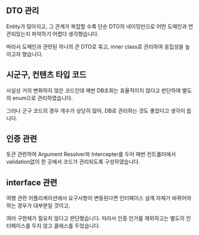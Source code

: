 ## DTO 관리 
Entity가 많아지고, 그 관계가 복잡할 수록 단순 DTO의 네이밍만으로 어떤 도메인과 연관되있는지 파악하기 어렵다 생각했습니다. 

따라서 도메인과 관련된 하나의 큰 DTO로 묶고, inner class로 관리하여 응집성을 높이고자 했습니다.


## 시군구, 컨텐츠 타입 코드

사실상 거의 변화하지 않은 코드인데 매번 DB조회는 효율적이지 않다고 판단하여 별도의 enum으로 관리하였습니다.

그러나 군구 코드의 경우 개수가 상당히 많아, DB로 관리하는 것도 좋았다고 생각이 듭니다.

## 인증 관련

토큰 관련하여 Argument Resolver와 Intercepter를 두어 매번 컨트롤러에서 validation없이 한 곳에서 코드가 관리되도록 구성하였습니다.

## interface 관련
여행 관련 어플리케이션에서 요구사항이 변동된다면 인터페이스 설계 자체가 바뀌어야하는 경우가 대부분일 것이고, 

여러 구현체가 필요치 않다고 판단했습니다. 따라서 인증 인가를 제외하고는 별도의 인터페이스를 두지 않고 클래스를 두었습니다.



